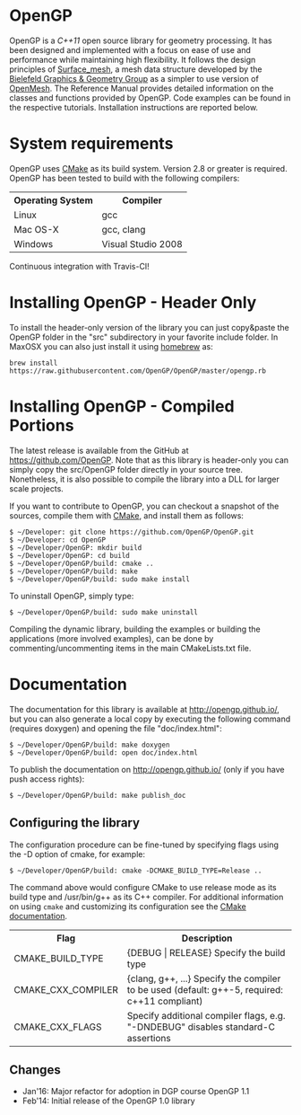 # OpenGP
OpenGP is a *C++11* open source library for geometry processing. It has been designed and implemented with a focus on ease of use and performance while maintaining high flexibility. It follows the design principles of <a href="https://opensource.cit-ec.de/projects/surface_mesh">Surface_mesh</a>, a mesh data structure developed by the <a href="http://graphics.uni-bielefeld.de/">Bielefeld Graphics & Geometry Group</a> as a simpler to use version of <a href="http://www.openmesh.org/">OpenMesh</a>. The Reference Manual provides detailed information on the classes and functions provided by OpenGP. Code examples can be found in the respective tutorials. Installation instructions are reported below.

# System requirements
OpenGP uses <a href="http://www.cmake.org">CMake</a> as its build system. Version 2.8 or greater is required. OpenGP has been tested to build with the following compilers:

<table>
  <tr><th> Operating System </th> <th> Compiler </th></tr>
  <tr><td> Linux </td> <td> gcc </td> </tr>
  <tr><td> Mac OS-X </td> <td> gcc, clang </td> </tr>
  <tr><td> Windows </td> <td> Visual Studio 2008 </td> </tr>
</table>

Continuous integration with Travis-CI!

# Installing OpenGP - Header Only
To install the header-only version of the library you can just copy&paste the OpenGP folder in the "src" subdirectory in your favorite include folder. In MaxOSX you can also just install it using <a href="http://brew.sh/">homebrew</a> as:

    brew install https://raw.githubusercontent.com/OpenGP/OpenGP/master/opengp.rb

# Installing OpenGP - Compiled Portions 
The latest release is available from the GitHub at https://github.com/OpenGP. Note that as this library is header-only you can simply copy the src/OpenGP folder directly in your source tree. Nonetheless, it is also possible to compile the library into a DLL for larger scale projects.

If you want to contribute to OpenGP, you can checkout a snapshot of the sources, compile them with <a href="http://www.cmake.org/">CMake</a>, and install them as follows:

	$ ~/Developer: git clone https://github.com/OpenGP/OpenGP.git
	$ ~/Developer: cd OpenGP
	$ ~/Developer/OpenGP: mkdir build
    $ ~/Developer/OpenGP: cd build
	$ ~/Developer/OpenGP/build: cmake .. 
	$ ~/Developer/OpenGP/build: make
	$ ~/Developer/OpenGP/build: sudo make install

To uninstall OpenGP, simply type: 

	$ ~/Developer/OpenGP/build: sudo make uninstall


Compiling the dynamic library, building the examples or building the applications (more involved examples), can be done by commenting/uncommenting items in the main CMakeLists.txt file.

# Documentation 

The documentation for this library is available at <a href="http://opengp.github.io/">http://opengp.github.io/</a>, but you can also generate a local copy by executing the following command (requires doxygen) and opening the file "doc/index.html":

	$ ~/Developer/OpenGP/build: make doxygen
    $ ~/Developer/OpenGP/build: open doc/index.html

To publish the documentation on <a href="http://opengp.github.io/">http://opengp.github.io/</a> (only if you have push access rights):

	$ ~/Developer/OpenGP/build: make publish_doc

## Configuring the library

The configuration procedure can be fine-tuned by specifying flags using the -D option of cmake, for example:

	$ ~/Developer/OpenGP/build: cmake -DCMAKE_BUILD_TYPE=Release ..

The command above would configure CMake to use release mode as its build type and /usr/bin/g++ as its C++ compiler. For additional information on using <code>cmake</code> and
customizing its configuration see the <a href="http://cmake.org/cmake/help/documentation.html">CMake
documentation</a>.

<table>
<tr><th>Flag</th><th>Description</th></tr>
<tr>
  <td>CMAKE_BUILD_TYPE</td>
  <td>{DEBUG | RELEASE} Specify the build type</td>
</tr>
<tr>
  <td>CMAKE_CXX_COMPILER</td>
  <td>{clang, g++, ...} Specify the compiler to be used (default: g++-5, required: c++11 compliant)</td>
</tr>
<tr>
  <td>CMAKE_CXX_FLAGS</td>
  <td>Specify additional compiler flags, e.g. "-DNDEBUG" disables standard-C assertions</td>
</tr>
</table>

## Changes
- Jan'16: Major refactor for adoption in DGP course OpenGP 1.1
- Feb'14: Initial release of the OpenGP 1.0 library
